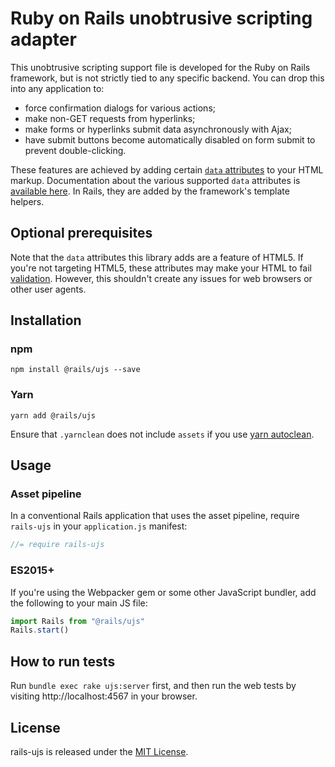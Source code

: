 # Ruby on Rails unobtrusive scripting adapter

This unobtrusive scripting support file is developed for the Ruby on Rails framework, but is not strictly tied to any specific backend. You can drop this into any application to:

- force confirmation dialogs for various actions;
- make non-GET requests from hyperlinks;
- make forms or hyperlinks submit data asynchronously with Ajax;
- have submit buttons become automatically disabled on form submit to prevent double-clicking.

These features are achieved by adding certain [`data` attributes][data] to your HTML markup. Documentation about the various supported `data` attributes is [available here][ujsdocs]. In Rails, they are added by the framework's template helpers.

## Optional prerequisites

Note that the `data` attributes this library adds are a feature of HTML5. If you're not targeting HTML5, these attributes may make your HTML to fail [validation][validator]. However, this shouldn't create any issues for web browsers or other user agents.

## Installation

### npm

    npm install @rails/ujs --save

### Yarn

    yarn add @rails/ujs

Ensure that `.yarnclean` does not include `assets` if you use [yarn autoclean](https://yarnpkg.com/lang/en/docs/cli/autoclean/).

## Usage

### Asset pipeline

In a conventional Rails application that uses the asset pipeline, require `rails-ujs` in your `application.js` manifest:

```javascript
//= require rails-ujs
```

### ES2015+

If you're using the Webpacker gem or some other JavaScript bundler, add the following to your main JS file:

```javascript
import Rails from "@rails/ujs"
Rails.start()
```

## How to run tests

Run `bundle exec rake ujs:server` first, and then run the web tests by visiting http://localhost:4567 in your browser.

## License

rails-ujs is released under the [MIT License](MIT-LICENSE).

[data]: https://www.w3.org/TR/html5/dom.html#embedding-custom-non-visible-data-with-the-data-attributes "Embedding custom non-visible data with the data-* attributes"
[validator]: https://validator.w3.org/
[csrf]: https://api.rubyonrails.org/classes/ActionController/RequestForgeryProtection.html
[ujsdocs]: https://github.com/rails/jquery-ujs/wiki
